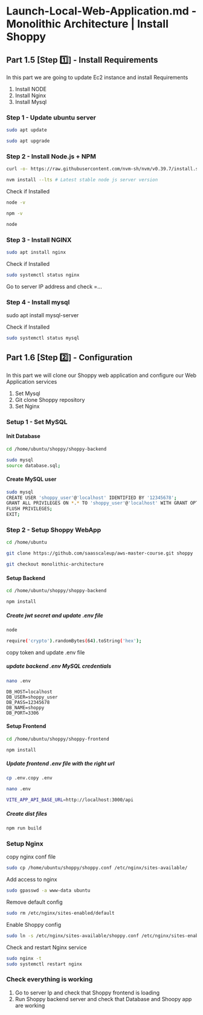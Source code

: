 # Launch-Local-Web-Application.md - Monolithic Architecture | Install Shoppy


## Part 1.5 [Step 1️⃣] - Install Requirements

In this part we are going to update Ec2 instance and install Requirements

1. Install NODE
2. Install Nginx
3. Install Mysql

   
### Step 1 - Update ubuntu server
```sh
sudo apt update
```
```sh
sudo apt upgrade
```

### Step 2 - Install Node.js + NPM

```sh
curl -o- https://raw.githubusercontent.com/nvm-sh/nvm/v0.39.7/install.sh | bash
```

```sh
nvm install --lts # Latest stable node js server version
```

Check if Installed

```sh
node -v
```
```sh
npm -v
```

```sh
node
```

### Step 3 - Install NGINX

```sh
sudo apt install nginx
```

Check if Installed

```sh
sudo systemctl status nginx
```

Go to server IP address and check =...

### Step 4 - Install mysql

sudo apt install mysql-server

Check if Installed

```sh
sudo systemctl status mysql
```

## Part 1.6 [Step 2️⃣] - Configuration

In this part we will clone our Shoppy web application and configure our Web Application services

1. Set Mysql
2. Git clone Shoppy repository
3. Set Nginx

### Setup 1 - Set MySQL


#### Init Database

```sh
cd /home/ubuntu/shoppy/shoppy-backend
```

```sh
sudo mysql
source database.sql;
```

#### Create MySQL user

```sh
sudo mysql
CREATE USER 'shoppy_user'@'localhost' IDENTIFIED BY '12345678';
GRANT ALL PRIVILEGES ON *.* TO 'shoppy_user'@'localhost' WITH GRANT OPTION;
FLUSH PRIVILEGES;
EXIT;
```

### Step 2 - Setup Shoppy WebApp

```sh
cd /home/ubuntu
```

```sh
git clone https://github.com/saasscaleup/aws-master-course.git shoppy
```

```sh
git checkout monolithic-architecture
```

#### Setup Backend

```sh
cd /home/ubuntu/shoppy/shoppy-backend
```

```sh
npm install
```

##### Create jwt secret and update .env file
```sh
node
```
```sh
require('crypto').randomBytes(64).toString('hex');
```

copy token and update .env file

##### update backend .env MySQL credentials

```sh
nano .env
```

```
DB_HOST=localhost
DB_USER=shoppy_user
DB_PASS=12345678
DB_NAME=shoppy
DB_PORT=3306
```

#### Setup Frontend

```sh
cd /home/ubuntu/shoppy/shoppy-frontend
```
```sh
npm install
```

##### Update frontend .env file with the right url

```sh
cp .env.copy .env
```

```sh
nano .env
```

```sh
VITE_APP_API_BASE_URL=http://localhost:3000/api
```

##### Create dist files

```sh
npm run build
```

### Setup Nginx

copy nginx conf file

```sh
sudo cp /home/ubuntu/shoppy/shoppy.conf /etc/nginx/sites-available/
```

Add access to nginx 

```sh
sudo gpasswd -a www-data ubuntu
```

Remove default config

```sh
sudo rm /etc/nginx/sites-enabled/default
```

Enable Shoppy config 
```sh
sudo ln -s /etc/nginx/sites-available/shoppy.conf /etc/nginx/sites-enabled/
```

Check and restart Nginx service

```sh
sudo nginx -t
sudo systemctl restart nginx
```

### Check everything is working
1. Go to server Ip and check that Shoppy frontend is loading
2. Run Shoppy backend server and check that Database and Shoopy app are working

